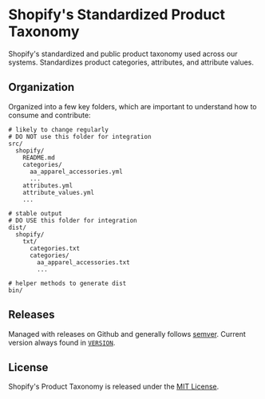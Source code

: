 # Shopify's Standardized Product Taxonomy

Shopify's standardized and public product taxonomy used across our systems. Standardizes product categories, attributes, and attribute values.

## Organization

Organized into a few key folders, which are important to understand how to consume and contribute:

```
# likely to change regularly
# DO NOT use this folder for integration
src/
  shopify/
    README.md
    categories/
      aa_apparel_accessories.yml
      ...
    attributes.yml
    attribute_values.yml
    ...

# stable output
# DO USE this folder for integration
dist/
  shopify/
    txt/
      categories.txt
      categories/
        aa_apparel_accessories.txt
        ...

# helper methods to generate dist
bin/
```


## Releases

Managed with releases on Github and generally follows [semver](https://semver.org/). Current version always found in [`VERSION`](./VERSION).

## License

Shopify's Product Taxonomy is released under the [MIT License](./LICENSE).
